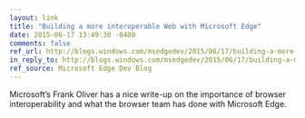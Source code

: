```yaml
---
layout: link
title: "Building a more interoperable Web with Microsoft Edge"
date: 2015-06-17 13:49:30 -0400
comments: false
ref_url: http://blogs.windows.com/msedgedev/2015/06/17/building-a-more-interoperable-web-with-microsoft-edge/
in_reply_to: http://blogs.windows.com/msedgedev/2015/06/17/building-a-more-interoperable-web-with-microsoft-edge/
ref_source: Microsoft Edge Dev Blog
---
```


Microsoft’s Frank Oliver has a nice write-up on the importance of browser interoperability and what the browser team has done with Microsoft Edge.